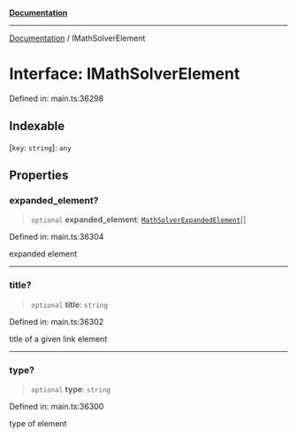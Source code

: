 [**Documentation**](../README.md)

***

[Documentation](../README.md) / IMathSolverElement

# Interface: IMathSolverElement

Defined in: main.ts:36298

## Indexable

\[`key`: `string`\]: `any`

## Properties

### expanded\_element?

> `optional` **expanded\_element**: [`MathSolverExpandedElement`](../classes/MathSolverExpandedElement.md)[]

Defined in: main.ts:36304

expanded element

***

### title?

> `optional` **title**: `string`

Defined in: main.ts:36302

title of a given link element

***

### type?

> `optional` **type**: `string`

Defined in: main.ts:36300

type of element
